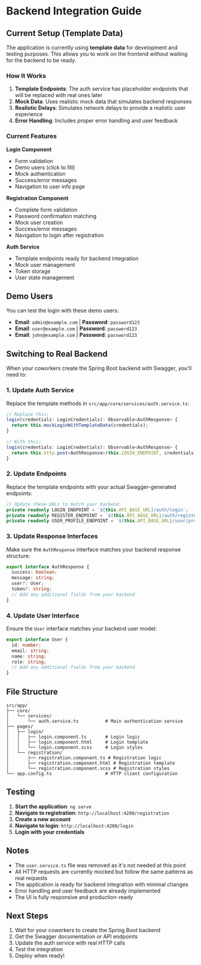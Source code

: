 # Backend Integration Guide

## Current Setup (Template Data)

The application is currently using **template data** for development and testing purposes. This allows you to work on the frontend without waiting for the backend to be ready.

### How It Works

1. **Template Endpoints**: The auth service has placeholder endpoints that will be replaced with real ones later
2. **Mock Data**: Uses realistic mock data that simulates backend responses
3. **Realistic Delays**: Simulates network delays to provide a realistic user experience
4. **Error Handling**: Includes proper error handling and user feedback

### Current Features

**Login Component**
- Form validation
- Demo users (click to fill)
- Mock authentication
- Success/error messages
- Navigation to user info page

**Registration Component**
- Complete form validation
- Password confirmation matching
- Mock user creation
- Success/error messages
- Navigation to login after registration

**Auth Service**
- Template endpoints ready for backend integration
- Mock user management
- Token storage
- User state management

## Demo Users

You can test the login with these demo users:
- **Email**: `admin@example.com` | **Password**: `password123`
- **Email**: `user@example.com` | **Password**: `password123`
- **Email**: `john@example.com` | **Password**: `password123`

## Switching to Real Backend

When your coworkers create the Spring Boot backend with Swagger, you'll need to:

### 1. Update Auth Service

Replace the template methods in `src/app/core/services/auth.service.ts`:

```typescript
// Replace this:
login(credentials: LoginCredentials): Observable<AuthResponse> {
  return this.mockLoginWithTemplateData(credentials);
}

// With this:
login(credentials: LoginCredentials): Observable<AuthResponse> {
  return this.http.post<AuthResponse>(this.LOGIN_ENDPOINT, credentials);
}
```

### 2. Update Endpoints

Replace the template endpoints with your actual Swagger-generated endpoints:

```typescript
// Update these URLs to match your backend:
private readonly LOGIN_ENDPOINT = `${this.API_BASE_URL}/auth/login`;
private readonly REGISTER_ENDPOINT = `${this.API_BASE_URL}/auth/register`;
private readonly USER_PROFILE_ENDPOINT = `${this.API_BASE_URL}/user/profile`;
```

### 3. Update Response Interfaces

Make sure the `AuthResponse` interface matches your backend response structure:

```typescript
export interface AuthResponse {
  success: boolean;
  message: string;
  user?: User;
  token?: string;
  // Add any additional fields from your backend
}
```

### 4. Update User Interface

Ensure the `User` interface matches your backend user model:

```typescript
export interface User {
  id: number;
  email: string;
  name: string;
  role: string;
  // Add any additional fields from your backend
}
```

## File Structure

```
src/app/
├── core/
│   └── services/
│       └── auth.service.ts          # Main authentication service
├── pages/
│   ├── login/
│   │   ├── login.component.ts       # Login logic
│   │   ├── login.component.html     # Login template
│   │   └── login.component.scss     # Login styles
│   └── registration/
│       ├── registration.component.ts # Registration logic
│       ├── registration.component.html # Registration template
│       └── registration.component.scss # Registration styles
└── app.config.ts                    # HTTP client configuration
```

## Testing

1. **Start the application**: `ng serve`
2. **Navigate to registration**: `http://localhost:4200/registration`
3. **Create a new account**
4. **Navigate to login**: `http://localhost:4200/login`
5. **Login with your credentials**

## Notes

- The `user.service.ts` file was removed as it's not needed at this point
- All HTTP requests are currently mocked but follow the same patterns as real requests
- The application is ready for backend integration with minimal changes
- Error handling and user feedback are already implemented
- The UI is fully responsive and production-ready

## Next Steps

1. Wait for your coworkers to create the Spring Boot backend
2. Get the Swagger documentation or API endpoints
3. Update the auth service with real HTTP calls
4. Test the integration
5. Deploy when ready! 